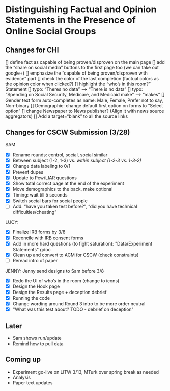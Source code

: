 # Distinguishing Factual and Opinion Statements in the Presence of Online Social Groups

## Changes for CHI


[] define fact as capable of being proven/disproven on the main page
[] add the “share on social media” buttons to the first page too (we can take out google+)
[] emphasize the “capable of being proven/disproven with evidence” part
[] check the color of the last completion (factual colors as the opinion color when clicked?)
[] highlight the “who’s in this room?” Statement
[] typo: “Theres no data” —> “There is no data”
[] typo: “Spending on Social Security, Medicare, and Medicaid make” —> “makes”
[] Gender text form auto-completes as name: Male, Female, Prefer not to say, Non-binary
[] Demographic: change default first option on forms to “Select option”
[] change Newspaper to News publisher? (Align it with news source aggregators)
[] Add a target=“blank” to all the source links


## Changes for CSCW Submission (3/28)

SAM
- [x] Rename rounds: control, social, social similar
- [x] Between subject (1-2, 1-3) vs. *within subject (1-2-3 vs. 1-3-2)*
- [x] Change data labeling to 0/1
- [x] Prevent dupes
- [x] Update to Pew/LIAR questions
- [x] Show total correct page at the end of the experiment
- [x] Move demographics to the back, make optional
- [x] Timing: wait till 5 seconds
- [x] Switch social bars for social people
- [ ] Add: “have you taken test before?”, “did you have technical difficulties/cheating”

LUCY: 
- [x] Finalize IRB forms by 3/8
- [x] Reconcile with IRB consent forms
- [x] Add in more hard questions (to fight saturation): "Data/Experiment Statements" gdoc
- [x] Clean up and convert to ACM for CSCW (check constraints)
- [ ] Reread intro of paper

JENNY: Jenny send designs to Sam before 3/8
- [x] Redo the UI of who’s in the room (change to icons)
- [x] Design the Hook page
- [x] Design the Results page + deception debrief
- [x] Running the code
- [x] Change wording around Round 3 intro to be more order neutral
- [x] "What was this test about? TODO - debrief on deception"
 
## Later
- Sam shows run/update
- Remind how to pull data

## Coming up
- Experiment go-live on LITW 3/13, MTurk over spring break as needed
- Analysis
- Paper text updates
